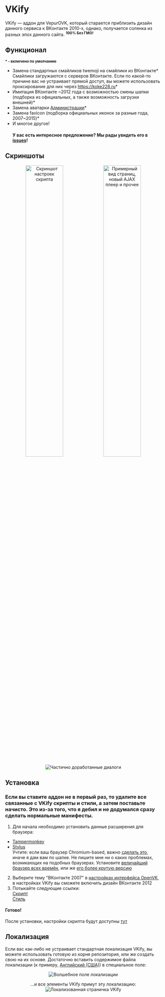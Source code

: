 # VKify
VKify — аддон для VepurOVK, который старается приблизить дизайн данного сервиса к ВКонтакте 2010-х, однако, получается солянка из разных эпох данного сайта. <sup><b>100% Без ГМО!</b></sup>
#### 

## Функционал
<sup><b>* - включено по умолчанию</b></sup>
- Замена стандартных смайликов twemoji на смайлики из ВКонтакте*
  <br>Смайлики загружаются с серверов ВКонтакте. Если по какой-то причине вас не устраивает прямой доступ, вы можете использовать проксирование для них через https://koke228.ru*
- Имитация ВКонтакте ~2012 года с возможностью смены шапки (подборка из официальных, а также возможность загрузки внешней)*
- Замена аватарки [Администрации](https://vepurovk.xyz/id20)*
- Замена favicon (подборка официальных иконок за разные года, 2007~2015)*
- И многое другое!
  #### У вас есть интересное предложение? Мы рады увидеть его в [issues](https://github.com/saursvepur/VKify/issues)!
## Скриншоты
<p align="center">
  <img width="49%" alt="Скриншот настроек скрипта" src="https://github.com/user-attachments/assets/50aea5f4-7c3e-4391-8fee-444ae8e1235a">
  <img width="49%" alt="Примерный вид страниц, новый AJAX плеер и прочее" src="https://github.com/user-attachments/assets/7c140910-58ea-48b6-8afc-4007ad2cbc33">
</p>
<p align="center">
  <img alt="Частично доработанные диалоги" src="https://github.com/user-attachments/assets/69a19e05-b1c9-4da7-9336-3ceabfa82f15">
</p>


## Установка
### Если вы ставите аддон не в первый раз, то удалите все связанные с VKify скрипты и стили, а затем поставьте начисто. Это из-за того, что я дебил и не додумался сразу сделать нормальные манифесты.

1. Для начала необходимо установить данные расширения для браузера:
- [Tampermonkey](https://www.tampermonkey.net/?locale=ru) 
- [Stylus](https://add0n.com/stylus.html)
  <br> Учтите: если ваш браузер Chromium-based, важно [сделать это](https://www.tampermonkey.net/faq.php#Q209), иначе я дам вам по шапке. Не пишите мне ни о каких проблемах, возникающих на подобных браузерах. Установите [величайший браузер всех времён](https://www.mozilla.org/firefox), или же [его более крутую версию](https://www.waterfox.net/)
2. Выберите тему "ВКонтакте 2007" в [настройках интерфейса OpenVK](https://vepurovk.xyz/settings?act=interface), в настройках VKify вы сможете включить дизайн ВКонтакте 2012
3. Потыкайте следующие ссылки:
  <br>[Скрипт](https://raw.githubusercontent.com/saursvepur/VKify/refs/heads/main/vkify.user.js)
  <br>[Стиль](https://raw.githubusercontent.com/saursvepur/VKify/refs/heads/main/vkify.user.css)
#### Готово!
После установки, настройки скрипта будут доступны [тут](https://vepurovk.xyz/settings?vkify)

## Локализация
Если вас как-либо не устраивает стандартная локализация VKify, вы можете использовать готовую из корня репозитория, или же создать свою на их основе. Достаточно вставить содержимое файла локализации (к примеру, [Английский (США)](https://raw.githubusercontent.com/saursvepur/VKify/refs/heads/main/en-US.json)) в специальное поле:
<p align="center">
  <img alt="Волшебное поле локализации" src="https://github.com/user-attachments/assets/0b6a88f9-7e79-4556-9495-1f378ab46c9d">
</p>
<p align="center">
  ...и все элементы VKify примут эту локализацию:
  <img alt="Локализованная страничка VKify" src="https://github.com/user-attachments/assets/eb80cc97-3b22-4c03-9bfa-590dd3aac8e0">
</p>

